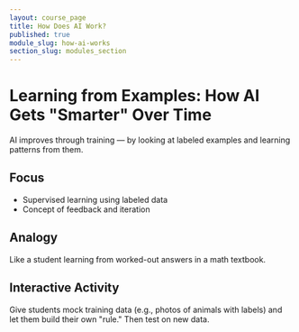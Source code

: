 ```yaml
---
layout: course_page
title: How Does AI Work?
published: true
module_slug: how-ai-works
section_slug: modules_section
---
```


# Learning from Examples: How AI Gets "Smarter" Over Time

AI improves through training — by looking at labeled examples and learning patterns from them.

## Focus
- Supervised learning using labeled data
- Concept of feedback and iteration

## Analogy
Like a student learning from worked-out answers in a math textbook.

## Interactive Activity
Give students mock training data (e.g., photos of animals with labels) and let them build their own "rule." Then test on new data.
